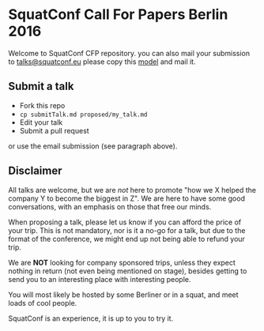 # SquatConf Call For Papers Berlin 2016

Welcome to SquatConf CFP repository. you can also mail your submission to [talks@squatconf.eu] please copy this [model] and mail it.

## Submit a talk

- Fork this repo
- `cp submitTalk.md proposed/my_talk.md`
- Edit your talk
- Submit a pull request

or use the email submission (see paragraph above).

## Disclaimer

All talks are welcome, but we are _not_ here to promote "how we X helped
the company Y to become the biggest in Z". We are here to have some good
conversations, with an emphasis on those that free our minds.

When proposing a talk, please let us know if you can afford the price of your
trip. This is not mandatory, nor is it a no-go for a talk, but due to the
format of the conference, we might end up not being able to refund your trip.

We are **NOT** looking for company sponsored trips, unless they expect
nothing in return (not even being mentioned on stage), besides getting to
send you to an interesting place with interesting people.

You will most likely be hosted by some Berliner or in a squat, and meet loads of
cool people.

SquatConf is an experience, it is up to you to try it.

[talks@squatconf.eu]: mailto:talks@squatconf.eu
[model]: https://raw.githubusercontent.com/squatconf/talks/master/submitTalk.md
